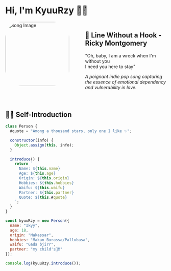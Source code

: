 # Hi, I'm KyuuRzy 👋🏼

<div style="display: flex; align-items: flex-start; gap: 50px; margin-bottom: 50px;">
  <img src="https://pomf2.lain.la/f/zp8as3kp.jpg" alt="Song Image" width="200" style="border-radius: 50px;">
  <div>
    <h2>🎵 Line Without a Hook - Ricky Montgomery</h2>
    <p>"Oh, baby, I am a wreck when I'm without you<br>
    I need you here to stay"</p>
    <p><i>A poignant indie pop song capturing the essence of emotional dependency and vulnerability in love.</i></p>
  </div>
</div>

## 🧑‍💻 Self-Introduction

```javascript
class Person {
  #quote = "Among a thousand stars, only one I like ✨";

  constructor(info) {
    Object.assign(this, info);
  }

  introduce() {
    return `
      Name: ${this.name}
      Age: ${this.age}
      Origin: ${this.origin}
      Hobbies: ${this.hobbies}
      Waifu: ${this.waifu}
      Partner: ${this.partner}
      Quote: ${this.#quote}
    `;
  }
}

const kyuuRzy = new Person({
  name: "Ikyy",
  age: 18,
  origin: "Makassar",
  hobbies: "Makan Burassa/Pallubasa",
  waifu: "Gada bjirr",
  partner: "my child's🤍‼️"
});

console.log(kyuuRzy.introduce());
